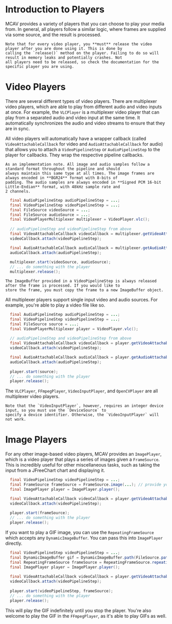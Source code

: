 # Introduction to Players

MCAV provides a variety of players that you can choose to play your media from. In general, all players follow a
similar logic, where frames are supplied via some source, and the result is processed.

```{warning}
Note that for every video player, you **must** release the video player after you are done using it. This is done by
calling the `release()` method on the player. Failing to do so will result in memory leaks and potentially crashes. Not
all players need to be released, so check the documentation for the specific player you are using.
```

# Video Players

There are several different types of video players. There are multiplexer video players, which are able to play
from different audio and video inputs at once. For example, the `VLCPlayer` is a multiplexer video player that can play
from a separated audio and video input at the same time. It automatically synchronizes the audio and video streams to
ensure that they are in sync.

All video players will automatically have a wrapper callback (called `VideoAttachableCallback` for video and
`AudioAttachableCallback` for audio) that allows you to attach a `VideoPipelineStep` or `AudioPipelineStep` to the player
for callbacks. They wrap the respective pipeline callbacks.

```{note}
As an implementation note. All image and audio samples follow a standard format throughout the pipeline and should
always maintain this same type at all times. The image frames are always encoded in **BGR24** format with 8-bits of
padding. The audio samples are always encoded in **Signed PCM 16-bit Little-Endian** format, with 48kHz sample rate and
2 channels.
```

```java
  final AudioPipelineStep audioPipelineStep = ...;
  final VideoPipelineStep videoPipelineStep = ...;
  final FileSource videoSource = ...;
  final FileSource audioSource = ...;
  final VideoPlayerMultiplexer multiplexer = VideoPlayer.vlc();
  
  // audioPipelineStep and videoPipelineStep from above
  final VideoAttachableCallback videoCallback = multiplexer.getVideoAttachableCallback();
  videoCallback.attach(videoPipelineStep);

  final AudioAttachableCallback audioCallback = multiplexer.getAudioAttachableCallback();
  audioCallback.attach(audioPipelineStep);
  
  multiplexer.start(videoSource, audioSource);
  // ... do something with the player
  multiplexer.release();
```

```{warning}
The ImageBuffer provided in a VideoPipelineStep is always released after the frame is processed. If you would like to
store the frame, you must copy the frame to a new ImageBuffer object.
```

All multiplexer players support single input video and audio sources. For example, you're able to play a video file like
so.

```java
  final AudioPipelineStep audioPipelineStep = ...;
  final VideoPipelineStep videoPipelineStep = ...;
  final FileSource source = ...;
  final VideoPlayerMultiplexer player = VideoPlayer.vlc();
  
  // audioPipelineStep and videoPipelineStep from above
  final VideoAttachableCallback videoCallback = player.getVideoAttachableCallback();
  videoCallback.attach(videoPipelineStep);

  final AudioAttachableCallback audioCallback = player.getAudioAttachableCallback();
  audioCallback.attach(audioPipelineStep);
  
  player.start(source);
  // ... do something with the player
  player.release();
```

The `VLCPlayer`, `FFmpegPlayer`, `VideoInputPlayer`, and `OpenCVPlayer` are all multiplexer video players.

```{note}
Note that the `VideoInputPlayer`, however, requires an integer device input, so you must use the `DeviceSource` to 
specify a device identifier. Otherwise, the `VideoInputPlayer` will not work.
```

# Image Players

For any other image-based video players, MCAV provides an `ImagePlayer`, which is a video player that plays a series of
images given a `FrameSource`. This is incredibly useful for other miscellaneous tasks, such as taking the input from a
JFreeChart chart and displaying it.

```java
  final VideoPipelineStep videoPipelineStep = ...;
  final FrameSource frameSource = FrameSource.image(...); // provide your frames in a supplier
  final ImagePlayer player = ImagePlayer.player();

  final VideoAttachableCallback videoCallback = player.getVideoAttachableCallback();
  videoCallback.attach(videoPipelineStep);
  
  player.start(frameSource);
  // ... do something with the player
  player.release();
```

If you want to play a GIF image, you can use the `RepeatingFrameSource` which accepts any `DynamicImageBuffer`. You can pass
this into `ImagePlayer` directly.

```java
  final VideoPipelineStep videoPipelineStep = ...;
  final DynamicImageBuffer gif = DynamicImageBuffer.path(FileSource.path(Path.of("example.gif"))); // provide your gif image
  final RepeatingFrameSource frameSource = RepeatingFrameSource.repeating(gif); // provide your gif frames in a supplier
  final ImagePlayer player = ImagePlayer.player();
  
  final VideoAttachableCallback videoCallback = player.getVideoAttachableCallback();
  videoCallback.attach(videoPipelineStep);
  
  player.start(videoPipelineStep, frameSource);
  // ... do something with the player
  player.release();
```

This will play the GIF indefinitely until you stop the player. You're also welcome to play the GIF in the
`FFmpegPlayer`, as it's able to play GIFs as well.